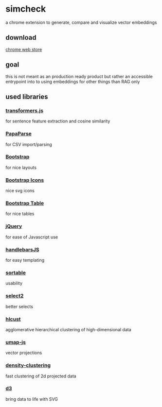 # simcheck
a chrome extension to generate, compare and visualize vector embeddings

## download
[chrome web store](https://chromewebstore.google.com/detail/simcheck/eoefampiceefbaiejeialndangdcbbgb)

## goal
this is not meant as an production ready product but rather an accessible entrypoint into to using embeddings for other things than RAG only

## used libraries

### [transformers.js](https://github.com/xenova/transformers.js)
for sentence feature extraction and cosine similarity

### [PapaParse](https://github.com/mholt/PapaParse)
for CSV import/parsing

### [Bootstrap](https://github.com/twbs/bootstrap)
for nice layouts

### [Bootstrap Icons](https://github.com/twbs/icons)
nice svg icons

### [Bootstrap Table](https://github.com/wenzhixin/bootstrap-table)
for nice tables

### [jQuery](https://github.com/jquery/jquery)
for ease of Javascript use

### [handlebarsJS](https://handlebarsjs.com/)
for easy templating

### [sortable](https://sortablejs.github.io/Sortable/)
usability

### [select2](https://github.com/select2/select2)
better selects

### [hlcust](https://github.com/greenelab/hclust)
agglomerative hierarchical clustering of high-dimensional data

### [umap-js](https://github.com/PAIR-code/umap-js)
vector projections

### [density-clustering](https://github.com/uhho/density-clustering)
fast clustering of 2d projected data

### [d3](https://github.com/d3/d3)
bring data to life with SVG
